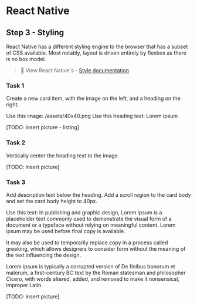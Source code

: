 # React Native

## Step 3 - Styling

React Native has a different styling engine to the browser that has a subset of CSS available. Most notably, layout is driven entirely by flexbox as there is no box model.

> 📘 View React Native's - [Style documentation](https://reactnative.dev/docs/style)

### Task 1

Create a new card item, with the image on the left, and a heading on the right.

Use this image: /assets/40x40.png
Use this heading text: Lorem ipsum

[TODO: insert picture - listing]

### Task 2

Vertically center the heading text to the image.

[TODO: insert picture]

### Task 3

Add description text below the heading. Add a scroll region to the card body and set the card body height to 40px.

Use this text:
In publishing and graphic design, Lorem ipsum is a placeholder text commonly used to demonstrate the visual form of a document or a typeface without relying on meaningful content. Lorem ipsum may be used before final copy is available.

It may also be used to temporarily replace copy in a process called greeking, which allows designers to consider form without the meaning of the text influencing the design.

Lorem ipsum is typically a corrupted version of De finibus bonorum et malorum, a first-century BC text by the Roman statesman and philosopher Cicero, with words altered, added, and removed to make it nonsensical, improper Latin.

[TODO: insert picture]
